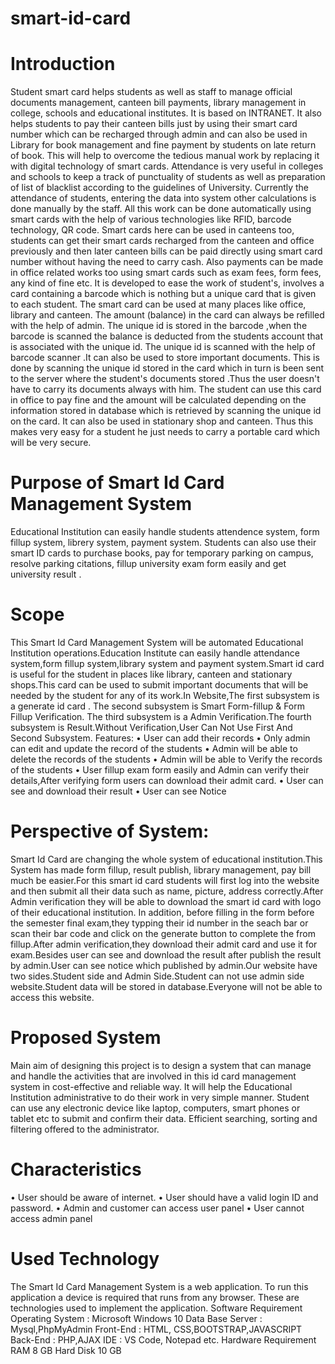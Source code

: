 # smart-id-card

# Introduction
Student smart card helps students as well as staff to manage official documents management, canteen bill payments, library management in college, schools and educational institutes. It is based on INTRANET. It also helps students to pay their canteen bills just by using their smart card number which can be recharged through admin and can also be used in Library for book management and fine payment by students on late return of book. This will help to overcome the tedious manual work by replacing it with digital technology of smart cards. Attendance is very useful in colleges and schools to keep a track of punctuality of students as well as preparation of list of blacklist according to the guidelines of University. Currently the attendance of students, entering the data into system other calculations is done manually by the staff. All this work can be done automatically using smart cards with the help of various technologies like RFID, barcode technology, QR code. Smart cards here can be used in canteens too, students can get their smart cards recharged from the canteen and office previously and then later canteen bills can be paid directly using smart card number without having the need to carry cash. Also payments can be made in office related works too using smart cards such as exam fees, form fees, any kind of fine etc. It is developed to ease the work of student's, involves a card containing a barcode which is nothing but a unique card that is given to each student. The smart card can be used at many places like office, library and canteen. The amount (balance) in the card can always be refilled with the help of admin. The unique id is stored in the barcode ,when the barcode is scanned the balance is deducted from the students account that is associated with the unique id. The unique id is scanned with the help of barcode scanner .It can also be used to store important documents. This is done by scanning the unique id stored in the card which in turn is been sent to the server where the student's documents stored .Thus the user doesn't have to carry its documents always with him. The student can use this card in office to pay fine and the amount will be calculated depending on the information stored in database which is retrieved by scanning the unique id on the card. It can also be used in stationary shop and canteen. Thus this makes very easy for a student he just needs to carry a portable card which will be very secure.

# Purpose of Smart Id Card Management System
Educational Institution can easily handle students attendence system, form fillup system, librery
system, payment system. Students can also use their smart ID cards to purchase books, pay for
temporary parking on campus, resolve parking citations, fillup university exam form easily and get
university result .

# Scope
This Smart Id Card Management System will be automated Educational Institution
operations.Education Institute can easily handle attendance system,form fillup system,library
system and payment system.Smart id card is useful for the student in places like library, canteen and
stationary shops.This card can be used to submit important documents that will be needed by the
student for any of its work.In Website,The first subsystem is a generate id card . The second
subsystem is Smart Form-fillup & Form Fillup Verification. The third subsystem is a Admin
Verification.The fourth subsystem is Result.Without Verification,User Can Not Use First And
Second Subsystem.
Features:
• User can add their records
• Only admin can edit and update the record of the students
• Admin will be able to delete the records of the students
• Admin will be able to Verify the records of the students
• User fillup exam form easily and Admin can verify their details,After verifying form
users can download their admit card.
• User can see and download their result
• User can see Notice

# Perspective of System:

Smart Id Card are changing the whole system of educational institution.This System has made form fillup, result publish, library management, pay bill much be easier.For this smart id card students will first log into the website and then submit all their data such as name, picture, address correctly.After Admin verification they will be able to download the smart id card with logo of their educational institution. In addition, before filling in the form before the semester final exam,they typping their id number in the seach bar or scan their bar code and click on the generate button to complete the from fillup.After admin verification,they download their admit card and use it for exam.Besides user can see and download the result after publish the result by admin.User can see notice which published by admin.Our website have two sides.Student side and Admin Side.Student can not use admin side website.Student data will be stored in database.Everyone will not be able to access this website.

# Proposed System
Main aim of designing this project is to design a system that can manage and handle the activities that are involved in this id card management system in cost-effective and reliable way. It will help the Educational Institution administrative to do their work in very simple manner. Student can use any electronic device like laptop, computers, smart phones or tablet etc to submit and confirm their data. Efficient searching, sorting and filtering offered to the administrator.

# Characteristics
• User should be aware of internet.
• User should have a valid login ID and password.
• Admin and customer can access user panel
• User cannot access admin panel

# Used Technology
The Smart Id Card Management System is a web application. To run this application a device is required that runs from any browser. These are technologies used to implement the application.
Software Requirement
Operating System : Microsoft Windows 10 Data Base Server : Mysql,PhpMyAdmin
Front-End : HTML, CSS,BOOTSTRAP,JAVASCRIPT Back-End : PHP,AJAX
IDE : VS Code, Notepad etc.
Hardware Requirement
RAM 8 GB
Hard Disk 10 GB